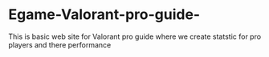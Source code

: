 # Egame-Valorant-pro-guide-
This is basic web site for Valorant pro guide where we create statstic for pro players and there performance 
